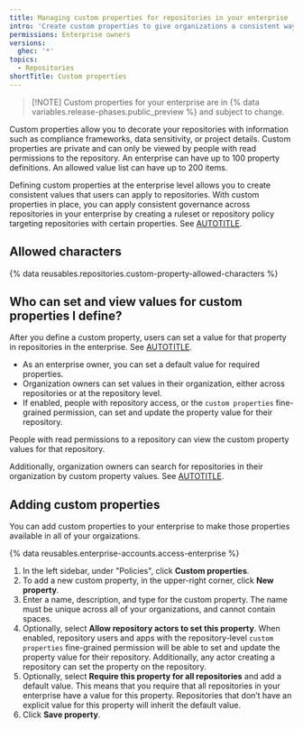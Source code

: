 ```yaml
---
title: Managing custom properties for repositories in your enterprise
intro: 'Create custom properties to give organizations a consistent way to categorize repositories.'
permissions: Enterprise owners
versions:
  ghec: '*'
topics:
  - Repositories
shortTitle: Custom properties
---
```


> [!NOTE] Custom properties for your enterprise are in {% data variables.release-phases.public_preview %} and subject to change.

Custom properties allow you to decorate your repositories with information such as compliance frameworks, data sensitivity, or project details. Custom properties are private and can only be viewed by people with read permissions to the repository. An enterprise can have up to 100 property definitions. An allowed value list can have up to 200 items.

Defining custom properties at the enterprise level allows you to create consistent values that users can apply to repositories. With custom properties in place, you can apply consistent governance across repositories in your enterprise by creating a ruleset or repository policy targeting repositories with certain properties. See [AUTOTITLE](/admin/managing-accounts-and-repositories/managing-repositories-in-your-enterprise/governing-how-people-use-repositories-in-your-enterprise).

## Allowed characters

{% data reusables.repositories.custom-property-allowed-characters %}

## Who can set and view values for custom properties I define?

After you define a custom property, users can set a value for that property in repositories in the enterprise. See [AUTOTITLE](/organizations/managing-organization-settings/managing-custom-properties-for-repositories-in-your-organization#setting-values-for-repositories-in-your-organization).

* As an enterprise owner, you can set a default value for required properties.
* Organization owners can set values in their organization, either across repositories or at the repository level.
* If enabled, people with repository access, or the `custom properties` fine-grained permission, can set and update the property value for their repository.

People with read permissions to a repository can view the custom property values for that repository.

Additionally, organization owners can search for repositories in their organization by custom property values. See [AUTOTITLE](/organizations/managing-organization-settings/managing-custom-properties-for-repositories-in-your-organization#searching-and-filtering-repositories-by-custom-property-values).

## Adding custom properties

You can add custom properties to your enterprise to make those properties available in all of your orgaizations.

{% data reusables.enterprise-accounts.access-enterprise %}
1. In the left sidebar, under "Policies", click **Custom properties**.
1. To add a new custom property, in the upper-right corner, click **New property**.
1. Enter a name, description, and type for the custom property. The name must be unique across all of your organizations, and cannot contain spaces.
1. Optionally, select **Allow repository actors to set this property**. When enabled, repository users and apps with the repository-level `custom properties` fine-grained permission will be able to set and update the property value for their repository. Additionally, any actor creating a repository can set the property on the repository.
1. Optionally, select **Require this property for all repositories** and add a default value. This means that you require that all repositories in your enterprise have a value for this property. Repositories that don’t have an explicit value for this property will inherit the default value.
1. Click **Save property**.
